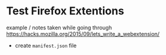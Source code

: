 # Test Firefox Extentions

example / notes taken while going through https://hacks.mozilla.org/2015/09/lets_write_a_webextension/

- create `manifest.json` file
